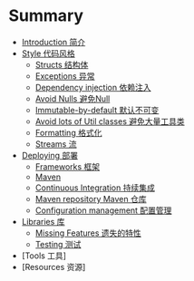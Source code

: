 # Summary

* [Introduction 简介](README.md)
* [Style 代码风格](Style/Style.md)
   * [Structs 结构体](Style/Structs.md)
   * [Exceptions 异常](Style/Exceptions.md)
   * [Dependency injection 依赖注入](Style/Dependency_injection.md)
   * [Avoid Nulls 避免Null](Style/Avoid_Nulls.md)
   * [Immutable-by-default 默认不可变](Style/Immutable-by-default.md)
   * [Avoid lots of Util classes 避免大量工具类](Style/Avoid_lots_of_Util_classes.md)
   * [Formatting 格式化](Style/Formatting.md)
   * [Streams 流](Style/Streams.md)
* [Deploying 部署](Deploying/Deploying.md)
    * [Frameworks 框架](Deploying/Frameworks.md) 
    * [Maven](Deploying/Maven.md) 
    * [Continuous Integration 持续集成](Deploying/Continuous_Integration.md)
    * [Maven repository Maven 仓库](Deploying/Maven_repository.md)
    * [Configuration management 配置管理](Deploying/Configuration_management.md)
* [Libraries 库](Libraries/Libraries.md)
    * [Missing Features 遗失的特性](Libraries/Missing_Features.md)
    * [Testing 测试](Libraries/Testing.md)
* [Tools 工具]
* [Resources 资源]

